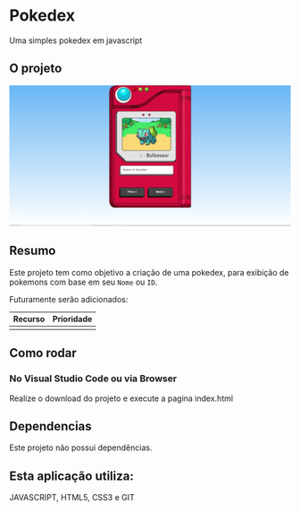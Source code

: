 # Pokedex
Uma simples pokedex em javascript

## O projeto
<p aling = "center">
  <img src="./assets/main_image.png">
</p>

## Resumo
Este projeto tem como objetivo a criação de uma pokedex, para exibição de pokemons com base em seu `Nome` ou `ID`.
<p>Futuramente serão adicionados:</p>


| Recurso | Prioridade |
| ------ | ------ |
|  |  |

## Como rodar

### No Visual Studio Code ou via Browser
Realize o download do projeto e execute a pagina index.html

## Dependencias
Este projeto não possui dependências.

## Esta aplicação utiliza: 
JAVASCRIPT, HTML5, CSS3 e GIT